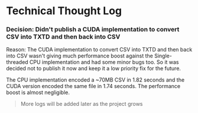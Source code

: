 # Technical Thought Log

### Decision: Didn't publish a CUDA implementation to convert CSV into TXTD and then back into CSV
Reason: The CUDA implementation to convert CSV into TXTD and then back into CSV wasn't giving much performance boost against the Single-threaded CPU implementation and had some minor bugs too. So it was decided not to publish it now and keep it a low priority fix for the future.

The CPU implementation encoded a ~70MB CSV in 1.82 seconds and the CUDA version encoded the same file in 1.74 seconds. The performance boost is almost negligible.


> More logs will be added later as the project grows